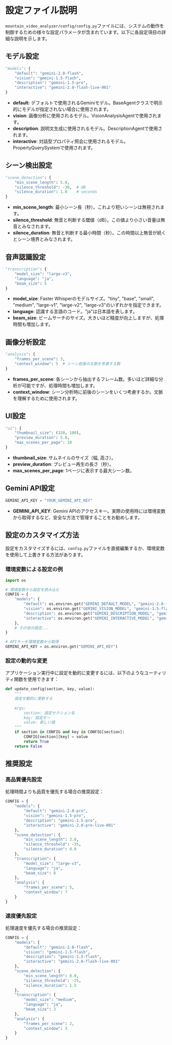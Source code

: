 # 設定ファイル説明

`mountain_video_analyzer/config/config.py`ファイルには、システムの動作を制御するための様々な設定パラメータが含まれています。以下に各設定項目の詳細な説明を示します。

## モデル設定

```python
"models": {
    "default": "gemini-2.0-flash",
    "vision": "gemini-1.5-flash",
    "description": "gemini-1.5-pro",
    "interactive": "gemini-2.0-flash-live-001"
}
```

- **default**: デフォルトで使用されるGeminiモデル。BaseAgentクラスで明示的にモデルが指定されない場合に使用されます。
- **vision**: 画像分析に使用されるモデル。VisionAnalysisAgentで使用されます。
- **description**: 説明文生成に使用されるモデル。DescriptionAgentで使用されます。
- **interactive**: 対話型プロパティ照会に使用されるモデル。PropertyQuerySystemで使用されます。

## シーン検出設定

```python
"scene_detection": {
    "min_scene_length": 5.0,
    "silence_threshold": -30,  # dB
    "silence_duration": 1.0    # seconds
}
```

- **min_scene_length**: 最小シーン長（秒）。これより短いシーンは無視されます。
- **silence_threshold**: 無音と判断する閾値（dB）。この値より小さい音量は無音とみなされます。
- **silence_duration**: 無音と判断する最小時間（秒）。この時間以上無音が続くとシーン境界とみなされます。

## 音声認識設定

```python
"transcription": {
    "model_size": "large-v3",
    "language": "ja",
    "beam_size": 5
}
```

- **model_size**: Faster Whisperのモデルサイズ。"tiny", "base", "small", "medium", "large-v1", "large-v2", "large-v3"のいずれかを指定できます。
- **language**: 認識する言語のコード。"ja"は日本語を表します。
- **beam_size**: ビームサーチのサイズ。大きいほど精度が向上しますが、処理時間も増加します。

## 画像分析設定

```python
"analysis": {
    "frames_per_scene": 3,
    "context_window": 5  # シーン前後の文脈を考慮する数
}
```

- **frames_per_scene**: 各シーンから抽出するフレーム数。多いほど詳細な分析が可能ですが、処理時間も増加します。
- **context_window**: シーン分析時に前後のシーンをいくつ考慮するか。文脈を理解するために使用されます。

## UI設定

```python
"ui": {
    "thumbnail_size": (320, 180),
    "preview_duration": 5.0,
    "max_scenes_per_page": 10
}
```

- **thumbnail_size**: サムネイルのサイズ（幅, 高さ）。
- **preview_duration**: プレビュー再生の長さ（秒）。
- **max_scenes_per_page**: 1ページに表示する最大シーン数。

## Gemini API設定

```python
GEMINI_API_KEY = "YOUR_GEMINI_API_KEY"
```

- **GEMINI_API_KEY**: Gemini APIのアクセスキー。実際の使用時には環境変数から取得するなど、安全な方法で管理することをお勧めします。

## 設定のカスタマイズ方法

設定をカスタマイズするには、`config.py`ファイルを直接編集するか、環境変数を使用して上書きする方法があります。

### 環境変数による設定の例

```python
import os

# 環境変数から設定を読み込む
CONFIG = {
    "models": {
        "default": os.environ.get("GEMINI_DEFAULT_MODEL", "gemini-2.0-flash"),
        "vision": os.environ.get("GEMINI_VISION_MODEL", "gemini-1.5-flash"),
        "description": os.environ.get("GEMINI_DESCRIPTION_MODEL", "gemini-1.5-pro"),
        "interactive": os.environ.get("GEMINI_INTERACTIVE_MODEL", "gemini-2.0-flash-live-001")
    },
    # その他の設定...
}

# APIキーを環境変数から取得
GEMINI_API_KEY = os.environ.get("GEMINI_API_KEY")
```

### 設定の動的な変更

アプリケーション実行中に設定を動的に変更するには、以下のようなユーティリティ関数を使用できます：

```python
def update_config(section, key, value):
    """
    設定を動的に更新する
    
    Args:
        section: 設定セクション名
        key: 設定キー
        value: 新しい値
    """
    if section in CONFIG and key in CONFIG[section]:
        CONFIG[section][key] = value
        return True
    return False
```

## 推奨設定

### 高品質優先設定

処理時間よりも品質を優先する場合の推奨設定：

```python
CONFIG = {
    "models": {
        "default": "gemini-2.0-pro",
        "vision": "gemini-1.5-pro",
        "description": "gemini-1.5-pro",
        "interactive": "gemini-2.0-pro-live-001"
    },
    "scene_detection": {
        "min_scene_length": 3.0,
        "silence_threshold": -35,
        "silence_duration": 0.8
    },
    "transcription": {
        "model_size": "large-v3",
        "language": "ja",
        "beam_size": 8
    },
    "analysis": {
        "frames_per_scene": 5,
        "context_window": 7
    }
}
```

### 速度優先設定

処理速度を優先する場合の推奨設定：

```python
CONFIG = {
    "models": {
        "default": "gemini-2.0-flash",
        "vision": "gemini-1.5-flash",
        "description": "gemini-1.5-flash",
        "interactive": "gemini-2.0-flash-live-001"
    },
    "scene_detection": {
        "min_scene_length": 8.0,
        "silence_threshold": -25,
        "silence_duration": 1.5
    },
    "transcription": {
        "model_size": "medium",
        "language": "ja",
        "beam_size": 3
    },
    "analysis": {
        "frames_per_scene": 2,
        "context_window": 3
    }
}
```
